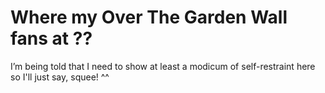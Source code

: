 # Where my Over The Garden Wall fans at ??

I’m being told that I need to show at least a modicum of self-restraint here so I'll just say, squee! ^^
